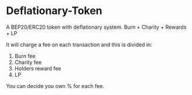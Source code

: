 # Deflationary-Token
A BEP20/ERC20 token with deflationary system. Burn + Charity + Rewards + LP

It will charge a fee on each transaction and this is divided in:
1) Burn fee
2) Charity fee
3) Holders reward fee
4) LP

You can decide you own % for each fee.

